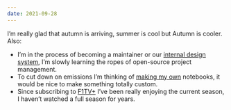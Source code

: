 ```yaml
---
date: 2021-09-28
---
```


I’m really glad that autumn is arriving, summer is cool but Autumn is cooler. Also:

- I’m in the process of becoming a maintainer or our [internal design system](https://github.com/thoughtbot/design-system), I’m slowly learning the ropes of open-source project management.
- To cut down on emissions I’m thinking of [making my own](https://londonbookarts.org/about/) notebooks, it would be nice to make something totally custom.
- Since subscribing to [F1TV+](https://www.formula1.com) I’ve been really enjoying the current season, I haven’t watched a full season for years.

